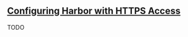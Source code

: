 ## [Configuring Harbor with HTTPS Access](https://github.com/goharbor/harbor/blob/master/docs/configure_https.md)

TODO
